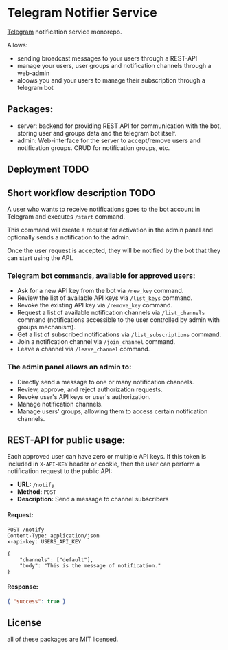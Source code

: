 # Telegram Notifier Service

[Telegram](https://telegram.org/) notification service monorepo.

Allows:
- sending broadcast messages to your users through a REST-API
- manage your users, user groups and notification channels through a web-admin
- aloows you and your users to manage their subscription through a telegram bot

## Packages:

- server: backend for providing REST API for communication with the bot, storing
  user and groups data and the telegram bot itself.
- admin: Web-interface for the server to accept/remove users and notification
  groups. CRUD for notification groups, etc.


## Deployment TODO

## Short workflow description TODO

A user who wants to receive notifications goes to the bot account in Telegram
and executes `/start` command.

This command will create a request for activation in the admin panel and
optionally sends a notification to the admin.

Once the user request is accepted, they will be notified by the bot that they
can start using the API.

### Telegram bot commands, available for approved users:
- Ask for a new API key from the bot via `/new_key` command.
- Review the list of available API keys via `/list_keys` command.
- Revoke the existing API key via `/remove_key` command.
- Request a list of available notification channels via `/list_channels` command
  (notifications accessible to the user controlled by admin with groups mechanism).
- Get a list of subscribed notifications via `/list_subscriptions` command.
- Join a notification channel via `/join_channel` command.
- Leave a channel via `/leave_channel` command.

### The admin panel allows an admin to:
- Directly send a message to one or many notification channels.
- Review, approve, and reject authorization requests.
- Revoke user's API keys or user's authorization.
- Manage notification channels.
- Manage users' groups, allowing them to access certain notification channels.

## REST-API for public usage:

Each approved user can have zero or multiple API keys. If this token is included in `X-API-KEY` header or cookie, then the user can perform a notification request to the public API:

- **URL:** `/notify`
- **Method:** `POST`
- **Description:** Send a message to channel subscribers

#### Request:

```http
POST /notify
Content-Type: application/json
x-api-key: USERS_API_KEY

{
    "channels": ["default"],
    "body": "This is the message of notification."
}
```
#### Response:
```json
{ "success": true }
```

## License
all of these packages are MIT licensed.